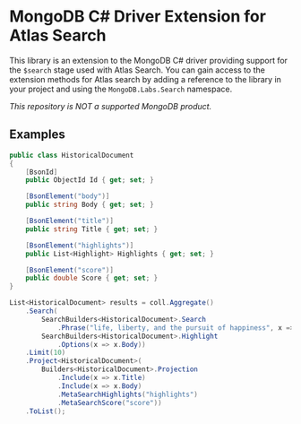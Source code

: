 MongoDB C# Driver Extension for Atlas Search
============================================

This library is an extension to the MongoDB C# driver providing support for the
`$search` stage used with Atlas Search. You can gain access to the extension
methods for Atlas search by adding a reference to the library in your project
and using the `MongoDB.Labs.Search` namespace.

*This repository is NOT a supported MongoDB product.*

Examples
--------

```C#
public class HistoricalDocument
{
    [BsonId]
    public ObjectId Id { get; set; }

    [BsonElement("body")]
    public string Body { get; set; }

    [BsonElement("title")]
    public string Title { get; set; }

    [BsonElement("highlights")]
    public List<Highlight> Highlights { get; set; }

    [BsonElement("score")]
    public double Score { get; set; }
}

List<HistoricalDocument> results = coll.Aggregate()
    .Search(
        SearchBuilders<HistoricalDocument>.Search
            .Phrase("life, liberty, and the pursuit of happiness", x => x.Body, 5),
        SearchBuilders<HistoricalDocument>.Highlight
            .Options(x => x.Body))
    .Limit(10)
    .Project<HistoricalDocument>(
        Builders<HistoricalDocument>.Projection
            .Include(x => x.Title)
            .Include(x => x.Body)
            .MetaSearchHighlights("highlights")
            .MetaSearchScore("score"))
    .ToList();
```
